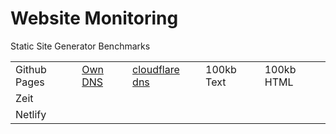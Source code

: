# Website Monitoring
Static Site Generator Benchmarks

|              |         |                |            |            |
|--------------|---------|----------------|------------|------------|
| Github Pages | [Own DNS](https://himalayanwolf-tech.github.io/netlify-vs-github-pages-vs-zeit/) | [cloudflare dns](http://github-pages-cdn-benchmark.himalayanwolf.in/) | 100kb Text | 100kb HTML |
| Zeit         |         |                |            |            |
| Netlify      |         |                |            |            |
